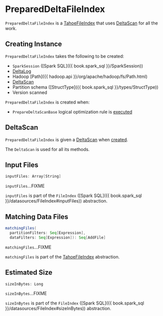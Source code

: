 # PreparedDeltaFileIndex

`PreparedDeltaFileIndex` is a [TahoeFileIndex](../TahoeFileIndex.md) that uses [DeltaScan](#preparedScan) for all the work.

## Creating Instance

`PreparedDeltaFileIndex` takes the following to be created:

* <span id="spark"> `SparkSession` ([Spark SQL]({{ book.spark_sql }}/SparkSession))
* <span id="deltaLog"> [DeltaLog](../DeltaLog.md)
* <span id="path"> Hadoop [Path]({{ hadoop.api }}/org/apache/hadoop/fs/Path.html)
* [DeltaScan](#preparedScan)
* <span id="partitionSchema"> Partition schema ([StructType]({{ book.spark_sql }}/types/StructType))
* <span id="versionScanned"> Version scanned

`PreparedDeltaFileIndex` is created when:

* `PrepareDeltaScanBase` logical optimization rule is [executed](PrepareDeltaScanBase.md#getPreparedIndex)

## <span id="preparedScan"> DeltaScan

`PreparedDeltaFileIndex` is given a [DeltaScan](DeltaScan.md) when [created](#creating-instance).

The `DeltaScan` is used for all its methods.

## <span id="inputFiles"> Input Files

```scala
inputFiles: Array[String]
```

`inputFiles`...FIXME

`inputFiles` is part of the `FileIndex` ([Spark SQL]({{ book.spark_sql }}/datasources/FileIndex#inputFiles)) abstraction.

## <span id="matchingFiles"> Matching Data Files

```scala
matchingFiles(
  partitionFilters: Seq[Expression],
  dataFilters: Seq[Expression]): Seq[AddFile]
```

`matchingFiles`...FIXME

`matchingFiles` is part of the [TahoeFileIndex](../TahoeFileIndex.md#matchingFiles) abstraction.

## <span id="sizeInBytes"> Estimated Size

```scala
sizeInBytes: Long
```

`sizeInBytes`...FIXME

`sizeInBytes` is part of the `FileIndex` ([Spark SQL]({{ book.spark_sql }}/datasources/FileIndex#sizeInBytes)) abstraction.
